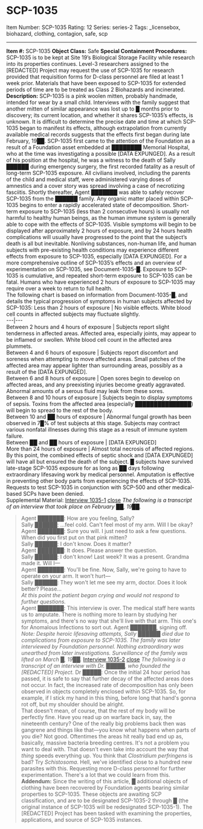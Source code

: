 # SCP-1035
Item Number: SCP-1035
Rating: 12
Series: series-2
Tags: _licensebox, biohazard, clothing, contagion, safe, scp

---

**Item #:** SCP-1035
**Object Class:** Safe
**Special Containment Procedures:** SCP-1035 is to be kept at Site 19’s Biological Storage Facility while research into its properties continues. Level-3 researchers assigned to the [REDACTED] Project may request the use of SCP-1035 for research provided that requisition forms for D-class personnel are filed at least 1 week prior. Materials that have been exposed to SCP-1035 for extended periods of time are to be treated as Class 2 Biohazards and incinerated.
**Description:** SCP-1035 is a pink woolen mitten, probably handmade, intended for wear by a small child. Interviews with the family suggest that another mitten of similar appearance was lost up to █ months prior to discovery; its current location, and whether it shares SCP-1035’s effects, is unknown. It is difficult to determine the precise date and time at which SCP-1035 began to manifest its effects, although extrapolation from currently available medical records suggests that the effects first began during late February, 19██.
SCP-1035 first came to the attention of the Foundation as a result of a Foundation asset embedded at ████████ Memorial Hospital, who at the time was investigating a possible [DATA EXPUNGED]. As a result of his position at the hospital, he was a witness to the death of Sally ██████ during emergency surgery, the first recorded fatality as a result of long-term SCP-1035 exposure. All civilians involved, including the parents of the child and medical staff, were administered varying doses of amnestics and a cover story was spread involving a case of necrotizing fasciitis. Shortly thereafter, Agent ███████ was able to safely recover SCP-1035 from the ██████ family.
Any organic matter placed within SCP-1035 begins to enter a rapidly accelerated state of decomposition. Short-term exposure to SCP-1035 (less than 2 consecutive hours) is usually not harmful to healthy human beings, as the human immune system is generally able to cope with the effects of SCP-1035. Visible symptoms will begin to be displayed after approximately 2 hours of exposure, and by 24 hours health complications will usually have progressed to the point that the subject’s death is all but inevitable. Nonliving substances, non-human life, and human subjects with pre-existing health conditions may experience different effects from exposure to SCP-1035, especially [DATA EXPUNGED]. For a more comprehensive outline of SCP-1035’s effects and an overview of experimentation on SCP-1035, see Document-1035-█.
Exposure to SCP-1035 is cumulative, and repeated short-term exposure to SCP-1035 can be fatal. Humans who have experienced 2 hours of exposure to SCP-1035 may require over a week to return to full health.  
The following chart is based on information from Document-1035-█, and details the typical progression of symptoms in human subjects affected by SCP-1035:
Less than 2 hours of exposure | No visible effects. White blood cell counts in affected subjects may fluctuate slightly.  
---|---  
Between 2 hours and 4 hours of exposure | Subjects report slight tenderness in affected areas. Affected area, especially joints, may appear to be inflamed or swollen. White blood cell count in the affected area plummets.  
Between 4 and 6 hours of exposure | Subjects report discomfort and soreness when attempting to move affected areas. Small patches of the affected area may appear lighter than surrounding areas, possibly as a result of the [DATA EXPUNGED].  
Between 6 and 8 hours of exposure | Open sores begin to develop on affected areas, and any preexisting injuries become greatly aggravated. Abnormal amounts of a serous fluid may leak from these sores.  
Between 8 and 10 hours of exposure | Subjects begin to display symptoms of sepsis. Toxins from the affected area (especially ███████████████) will begin to spread to the rest of the body.  
Between 10 and ██ hours of exposure | Abnormal fungal growth has been observed in 7█% of test subjects at this stage. Subjects may contract various nonfatal illnesses during this stage as a result of immune system failure.  
Between ██ and ██ hours of exposure | [DATA EXPUNGED]  
More than 24 hours of exposure | Almost total necrosis of affected regions. By this point, the combined effects of septic shock and [DATA EXPUNGED] will have all but ensured the death of the subject. █ subjects have survived late-stage SCP-1035 exposure for as long as ██ days following extraordinary lifesaving work by medical personnel. Amputation is effective in preventing other body parts from experiencing the effects of SCP-1035. Requests to test SCP-1035 in conjunction with SCP-500 and other medical-based SCPs have been denied.  
Supplemental Material:
[Interview 1035-1](javascript:;)
[close](javascript:;)
_The following is a transcript of an interview that took place on February ██, 19██._
> Agent ███████: How are you feeling, Sally?  
>  Sally ██████: …feel cold. Can't feel most of my arm. Will I be okay?  
>  Agent ███████: Sure you will. I just need to ask a few questions. When did you first put on that pink mitten?  
>  Sally ██████: I don't know. Does it matter?  
>  Agent ███████: It does. Please answer the question.  
>  Sally ██████: I don't know! Last week? It was a present. Grandma made it. Will I—  
>  Agent ███████: You'll be fine. Now, Sally, we're going to have to operate on your arm. It won't hurt—  
>  Sally ██████: They won't let me see my arm, doctor. Does it look better? Please…  
>  _At this point the patient began crying and would not respond to further questions._  
>  Agent ███████: This interview is over. The medical staff here wants us to amputate. There is nothing more to learn by studying her symptoms, and there's no way that she'll live with that arm. This one's for Anomalous Infections to sort out. Agent ███████, signing off.
_Note: Despite heroic lifesaving attempts, Sally ██████ died due to complications from exposure to SCP-1035. The family was later interviewed by Foundation personnel. Nothing extraordinary was unearthed from later investigations. Surveillance of the family was lifted on March █, 19██._
[Interview 1035-2](javascript:;)
[close](javascript:;)
_The following is a transcript of an interview with Dr. █████, who founded the [REDACTED] Project._
> Dr █████: Once the initial 24 hour period has passed, it is safe to say that further decay of the affected areas does not occur. In fact, the increased rate of decomposition has only been observed in objects completely enclosed within SCP-1035. So, for example, if I stick my hand in this thing, before long that hand's gonna rot off, but my shoulder should be alright.  
>  That doesn't mean, of course, that the rest of my body will be perfectly fine. Have you read up on warfare back in, say, the nineteenth century? One of the really big problems back then was gangrene and things like that—you know what happens when parts of you die? Not good. Oftentimes the areas hit really bad end up as, basically, massive bacteria breeding centres. It's not a problem you want to deal with. That doesn't even take into account the way that _thing_ speeds everything up. You think that _Clostridium perfringens_ is bad? Try _Schistosoma_. Hell, we've identified close to a hundred new parasites with this. Requesting more D-class personnel for further experimentation. There's a lot that we could learn from this.
**Addendum:** Since the writing of this article, █ additional objects of clothing have been recovered by Foundation agents bearing similar properties to SCP-1035. These objects are awaiting SCP classification, and are to be designated SCP-1035-2 through █ (the original instance of SCP-1035 will be redesignated SCP-1035-1). The [REDACTED] Project has been tasked with examining the properties, applications, and source of SCP-1035 instances.